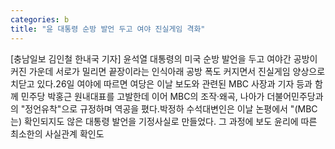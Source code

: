 ```yaml
---
categories: b
title: "윤 대통령 순방 발언 두고 여야 진실게임 격화"
---
```

[충남일보 김인철 한내국 기자] 윤석열 대통령의 미국 순방 발언을 두고 여야간 공방이 커진 가운데 서로가 밀리면 끝장이라는 인식아래 공방 폭도 커지면서 진실게임 양상으로 치닫고 있다.26일 여야에 따르면 여당은 이날 보도와 관련된 MBC 사장과 기자 등과 함께 민주당 박홍근 원내대표를 고발한데 이어 MBC의 조작·왜곡, 나아가 더불어민주당과의 "정언유착"으로 규정하며 역공을 폈다.박정하 수석대변인은 이날 논평에서 "(MBC는) 확인되지도 않은 대통령 발언을 기정사실로 만들었다. 그 과정에 보도 윤리에 따른 최소한의 사실관계 확인도
